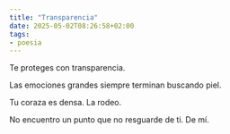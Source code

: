 ```yaml
---
title: "Transparencia"
date: 2025-05-02T08:26:58+02:00
tags:
- poesia
---
```

Te proteges
con transparencia.

Las emociones grandes
siempre terminan buscando piel.

Tu coraza es densa.
La rodeo.

No encuentro un punto
que no resguarde
de ti.
De mí.
